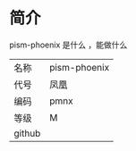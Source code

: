 # 简介

pism-phoenix 是什么 ，能做什么


<table style="header-column">
    <tr>
        <td>名称</td>
        <td>pism-phoenix</td>
    </tr>
    <tr>
        <td>代号</td>
        <td>凤凰</td>
    </tr>
    <tr>
        <td>编码</td>
        <td>pmnx</td>
    </tr>
    <tr>
        <td>等级</td>
        <td>M</td>
    </tr>
    <tr>
        <td>github</td>
        <td><a href="https://github.com/pism-oss/pism-phoenix"/></td>
    </tr>
</table>